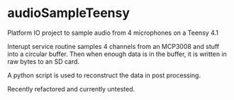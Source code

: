 # audioSampleTeensy

Platform IO project to sample audio from 4 microphones on a Teensy 4.1

Interupt service routine samples 4 channels from an MCP3008 and stuff into a circular buffer. Then when enough data is in the buffer, it is written in raw bytes to an SD card.

A python script is used to reconstruct the data in post processing.

Recently refactored and currently untested.

